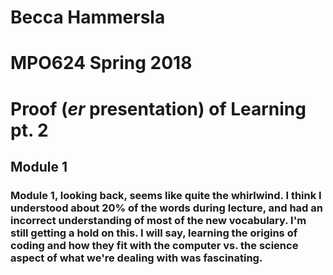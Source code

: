 # Becca Hammersla
# MPO624 Spring 2018
# Proof (*er* presentation) of Learning pt. 2

## Module 1
### Module 1, looking back, seems like quite the whirlwind. I think I understood about 20% of the words during lecture, and had an incorrect understanding of most of the new vocabulary. I'm still getting a hold on this. I will say, learning the origins of coding and how they fit with the computer vs. the science aspect of what we're dealing with was fascinating. 
